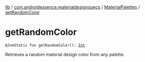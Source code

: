[lib](../../index.md) / [com.androidessence.materialdesignspecs](../index.md) / [MaterialPalettes](index.md) / [getRandomColor](./get-random-color.md)

# getRandomColor

`@JvmStatic fun getRandomColor(): `[`Int`](https://kotlinlang.org/api/latest/jvm/stdlib/kotlin/-int/index.html)

Retrieves a random material design color from any palette.

